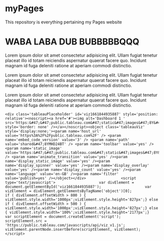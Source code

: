 # myPages
This repository is everything pertaining my Pages website

<html lang="en">
<head>
    <meta charset="UTF-8">
    <meta http-equiv="X-UA-Compatible" content="IE=edge">
    <meta name="viewport" content="width=device-width, initial-scale=1.0">
    <title>Document</title>
</head>
<body>
    <h1>WABA LABA DUB BUBBBBBQQQ</h1>
    <p>Lorem ipsum dolor sit amet consectetur adipisicing elit. Ullam fugiat tenetur placeat illo id totam reiciendis aspernatur quaerat facere quo. Incidunt magnam id fuga deleniti ratione at aperiam commodi distinctio.</p>
    <p>Lorem ipsum dolor sit amet consectetur adipisicing elit. Ullam fugiat tenetur placeat illo id totam reiciendis aspernatur quaerat facere quo. Incidunt magnam id fuga deleniti ratione at aperiam commodi distinctio.</p>
    <p>Lorem ipsum dolor sit amet consectetur adipisicing elit. Ullam fugiat tenetur placeat illo id totam reiciendis aspernatur quaerat facere quo. Incidunt magnam id fuga deleniti ratione at aperiam commodi distinctio.</p>
    
    <div class='tableauPlaceholder' id='viz1661844935887' style='position: relative'><noscript><a href='#'><img alt='Dashboard 1 ' src='https:&#47;&#47;public.tableau.com&#47;static&#47;images&#47;8Y&#47;8YMHD24BT&#47;1_rss.png' style='border: none' /></a></noscript><object class='tableauViz'  style='display:none;'><param name='host_url' value='https%3A%2F%2Fpublic.tableau.com%2F' /> <param name='embed_code_version' value='3' /> <param name='path' value='shared&#47;8YMHD24BT' /> <param name='toolbar' value='yes' /><param name='static_image' value='https:&#47;&#47;public.tableau.com&#47;static&#47;images&#47;8Y&#47;8YMHD24BT&#47;1.png' /> <param name='animate_transition' value='yes' /><param name='display_static_image' value='yes' /><param name='display_spinner' value='yes' /><param name='display_overlay' value='yes' /><param name='display_count' value='yes' /><param name='language' value='en-GB' /><param name='filter' value='publish=yes' /></object></div>                <script type='text/javascript'>                    var divElement = document.getElementById('viz1661844935887');                    var vizElement = divElement.getElementsByTagName('object')[0];                    if ( divElement.offsetWidth > 800 ) { vizElement.style.width='1000px';vizElement.style.height='827px';} else if ( divElement.offsetWidth > 500 ) { vizElement.style.width='1000px';vizElement.style.height='827px';} else { vizElement.style.width='100%';vizElement.style.height='2177px';}                     var scriptElement = document.createElement('script');                    scriptElement.src = 'https://public.tableau.com/javascripts/api/viz_v1.js';                    vizElement.parentNode.insertBefore(scriptElement, vizElement);                </script>

</body>
</html>
